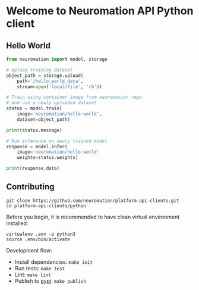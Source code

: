 # Welcome to Neuromation API Python client

## Hello World

```python
from neuromation import model, storage

# Upload training dataset
object_path = storage.upload(
    path='/hello_world_data',
    stream=open('local/file', 'rb'))

# Train using container image from neuromation repo
# and use a newly uploaded dataset
status = model.train(
    image='neuromation/hello-world',
    dataset=object_path)

print(status.message)

# Run inference on newly trained model
response = model.infer(
    image='neuromation/hello-world'
    weights=status.weights)

print(response.data)
```

## Contributing

```shell
git clone https://github.com/neuromation/platform-api-clients.git
cd platform-api-clients/python
```

Before you begin, it is recommended to have clean virtual environment installed:

```shell
virtualenv .env -p python3
source .env/bin/activate
```

Development flow:

* Install dependencies: `make init`
* Run tests: `make test`
* Lint: `make lint`
* Publish to [pypi](https://pypi.org/project/neuromation/): `make publish`
